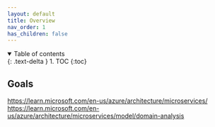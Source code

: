 ```yaml
---
layout: default
title: Overview
nav_order: 1
has_children: false
---
```


<details open markdown="block">
  <summary>
    Table of contents
  </summary>
  {: .text-delta }
1. TOC
{:toc}
</details>

## Goals

https://learn.microsoft.com/en-us/azure/architecture/microservices/
https://learn.microsoft.com/en-us/azure/architecture/microservices/model/domain-analysis
